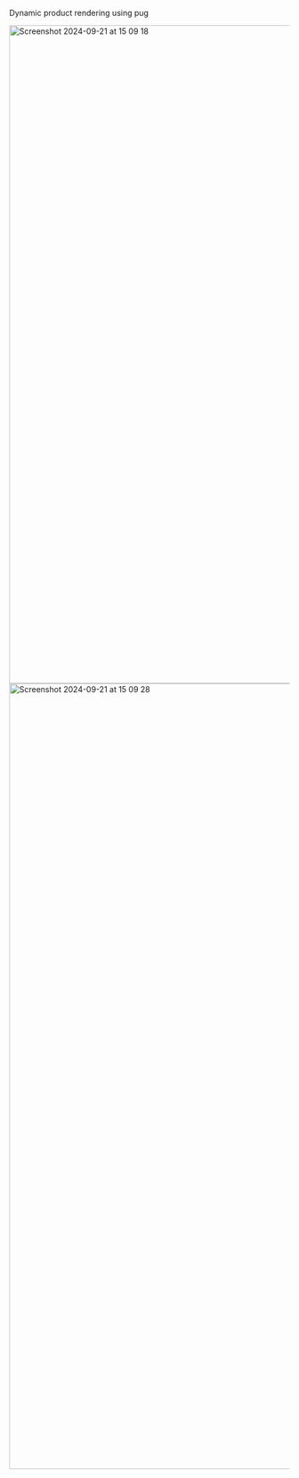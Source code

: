 Dynamic product rendering using pug



<img width="1182" alt="Screenshot 2024-09-21 at 15 09 18" src="https://github.com/user-attachments/assets/6a5e830b-8c82-48a5-8c6a-82f1bcc04d64">
<img width="1411" alt="Screenshot 2024-09-21 at 15 09 28" src="https://github.com/user-attachments/assets/2b323264-d56a-4814-84ba-31f6040f9bac">
